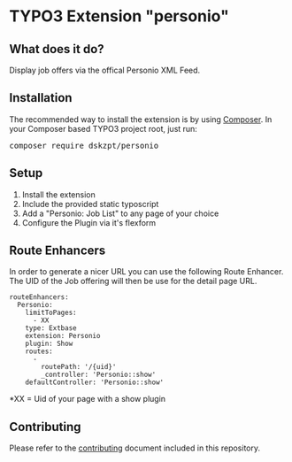 TYPO3 Extension "personio"
=================================

## What does it do?
Display job offers via the offical Personio XML Feed.

## Installation
The recommended way to install the extension is by
using [Composer](https://getcomposer.org/). In your Composer based TYPO3 project
root, just run:
<pre>composer require dskzpt/personio</pre>

## Setup

1. Install the extension
2. Include the provided static typoscript
3. Add a "Personio: Job List" to any page of your choice
4. Configure the Plugin via it's flexform

## Route Enhancers
In order to generate a nicer URL you can use the following Route Enhancer.
The UID of the Job offering will then be use for the detail page URL.

```
routeEnhancers:
  Personio:
    limitToPages:
      - XX
    type: Extbase
    extension: Personio
    plugin: Show
    routes:
      -
        routePath: '/{uid}'
        _controller: 'Personio::show'
    defaultController: 'Personio::show'
```
*XX = Uid of your page with a show plugin


## Contributing

Please refer to the [contributing](CONTRIBUTING.md) document included in this
repository.


